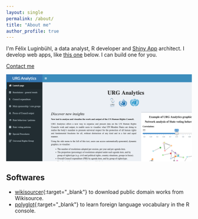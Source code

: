 ```yaml
---
layout: single
permalink: /about/
title: "About me"
author_profile: true
---
```


I'm Félix Luginbühl, a data analyst, R developer and [Shiny App](https://shiny.rstudio.com/) architect. I develop web apps, like [this one](https://universal-rights.shinyapps.io/urg-analytics/) below. I can build one for you.

<a href="http://felixluginbuhl.com" class="btn btn--danger">Contact me</a>

[![](/images/screenshot_URG-Analytics.png)](https://universal-rights.shinyapps.io/urg-analytics/)

## Softwares

- [wikisourcer](https://lgnbhl.github.io/wikisourcer){:target="_blank"} to download public domain works from Wikisource.
- [polyglot](https://lgnbhl.github.io/polyglot){:target="_blank"} to learn foreign language vocabulary in the R console.
